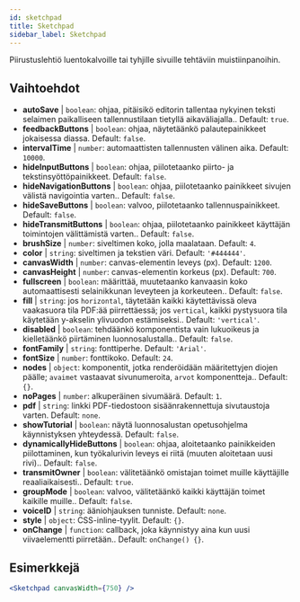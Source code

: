 ```yaml
---
id: sketchpad 
title: Sketchpad
sidebar_label: Sketchpad
---
```


Piirustuslehtiö luentokalvoille tai tyhjille sivuille tehtäviin muistiinpanoihin.

## Vaihtoehdot

* __autoSave__ | `boolean`: ohjaa, pitäisikö editorin tallentaa nykyinen teksti selaimen paikalliseen tallennustilaan tietyllä aikaväliajalla.. Default: `true`.
* __feedbackButtons__ | `boolean`: ohjaa, näytetäänkö palautepainikkeet jokaisessa diassa. Default: `false`.
* __intervalTime__ | `number`: automaattisten tallennusten välinen aika. Default: `10000`.
* __hideInputButtons__ | `boolean`: ohjaa, piilotetaanko piirto- ja tekstinsyöttöpainikkeet. Default: `false`.
* __hideNavigationButtons__ | `boolean`: ohjaa, piilotetaanko painikkeet sivujen välistä navigointia varten.. Default: `false`.
* __hideSaveButtons__ | `boolean`: valvoo, piilotetaanko tallennuspainikkeet. Default: `false`.
* __hideTransmitButtons__ | `boolean`: ohjaa, piilotetaanko painikkeet käyttäjän toimintojen välittämistä varten.. Default: `false`.
* __brushSize__ | `number`: siveltimen koko, jolla maalataan. Default: `4`.
* __color__ | `string`: siveltimen ja tekstien väri. Default: `'#444444'`.
* __canvasWidth__ | `number`: canvas-elementin leveys (px). Default: `1200`.
* __canvasHeight__ | `number`: canvas-elementin korkeus (px). Default: `700`.
* __fullscreen__ | `boolean`: määrittää, muutetaanko kanvaasin koko automaattisesti selainikkunan leveyteen ja korkeuteen.. Default: `false`.
* __fill__ | `string`: jos `horizontal`, täytetään kaikki käytettävissä oleva vaakasuora tila PDF:ää piirrettäessä; jos `vertical`, kaikki pystysuora tila käytetään y-akselin ylivuodon estämiseksi.. Default: `'vertical'`.
* __disabled__ | `boolean`: tehdäänkö komponentista vain lukuoikeus ja kielletäänkö piirtäminen luonnosalustalla.. Default: `false`.
* __fontFamily__ | `string`: fonttiperhe. Default: `'Arial'`.
* __fontSize__ | `number`: fonttikoko. Default: `24`.
* __nodes__ | `object`: komponentit, jotka renderöidään määritettyjen diojen päälle; `avaimet` vastaavat sivunumeroita, `arvot` komponentteja.. Default: `{}`.
* __noPages__ | `number`: alkuperäinen sivumäärä. Default: `1`.
* __pdf__ | `string`: linkki PDF-tiedostoon sisäänrakennettuja sivutaustoja varten. Default: `none`.
* __showTutorial__ | `boolean`: näytä luonnosalustan opetusohjelma käynnistyksen yhteydessä. Default: `false`.
* __dynamicallyHideButtons__ | `boolean`: ohjaa, aloitetaanko painikkeiden piilottaminen, kun työkalurivin leveys ei riitä (muuten aloitetaan uusi rivi).. Default: `false`.
* __transmitOwner__ | `boolean`: välitetäänkö omistajan toimet muille käyttäjille reaaliaikaisesti.. Default: `true`.
* __groupMode__ | `boolean`: valvoo, välitetäänkö kaikki käyttäjän toimet kaikille muille.. Default: `false`.
* __voiceID__ | `string`: ääniohjauksen tunniste. Default: `none`.
* __style__ | `object`: CSS-inline-tyylit. Default: `{}`.
* __onChange__ | `function`: callback, joka käynnistyy aina kun uusi viivaelementti piirretään.. Default: `onChange() {}`.


## Esimerkkejä

```jsx live
<Sketchpad canvasWidth={750} />
```

